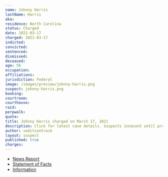 ```yaml
---
name: Johnny Harris
lastName: Harris
aka:
residence: North Carolina
status: Charged
date: 2021-03-17
charged: 2021-03-17
indicted:
convicted: 
sentenced: 
dismissed: 
deceased:
age: 56
occupation:
affiliations:
jurisdiction: Federal
image: /images/preview/johnny-harris.png
suspect: johnny-harris.png
booking:
courtroom:
courthouse:
raid:
perpwalk:
quote:
title: Johnny Harris charged on March 17, 2021
description: Click for latest case details. Suspects innocent until proven guilty.
author: seditiontrack
layout: suspect
published: true
charges:
---
```

- [News Report](https://wcti12.com/news/state-news/nc-man-arrested-and-charged-in-connection-with-the-capitol-riots)
- [Statement of Facts](https://www.justice.gov/usao-dc/case-multi-defendant/file/1393721/download)
- [Information](https://www.justice.gov/usao-dc/case-multi-defendant/file/1393726/download)
